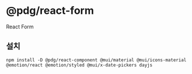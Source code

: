 # @pdg/react-form

React Form

## 설치
```
npm install -D @pdg/react-component @mui/material @mui/icons-material @emotion/react @emotion/styled @mui/x-date-pickers dayjs
```
